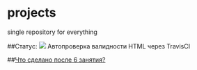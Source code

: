 # projects
single repository for everything

##Статус: ![](https://travis-ci.org/NikitaSardov/projects.svg)
Автопроверка валидности HTML через TravisCI

##[Что сделано после 6 занятия?](https://nikitasardov.github.io/projects/index.html)
